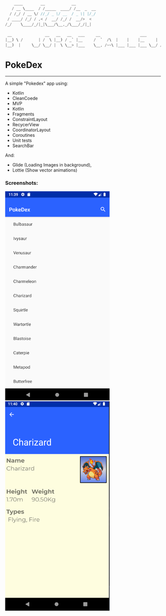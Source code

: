 ```java
    ____        __            __         
   / __ \____  / /_____  ____/ /__  _  __
  / /_/ / __ \/ //_/ _ \/ __  / _ \| |/_/
 / ____/ /_/ / ,< /  __/ /_/ /  __/>  <  
/_/    \____/_/|_|\___/\__,_/\___/_/|_|  

 __               __   __   __   ___     __                  ___           
|__) \ /       | /  \ |__) / _` |__     /  `  /\  |    |    |__     |  /\  
|__)  |     \__/ \__/ |  \ \__> |___    \__, /~~\ |___ |___ |___ \__/ /~~\ 

```


# PokeDex
----------
A simple "Pokedex" app using:

- Kotlin<br>
- CleanCoede<br>
- MVP <br>
- Kotlin<br>
- Fragments<br>
- ConstraintLayout<br>
- RecycerView <br>
- CoordinatorLayout<br>
- Coroutines <br>
- Unit tests <br>
- SearchBar <br>

And:
- Glide (Loading Images in background), <br>
- Lottie (Show vector animations)<br>

### Screenshots:
![Screenshot 1](docs/screenshot1.png) ![Screenshot 2](docs/screenshot2.png)



